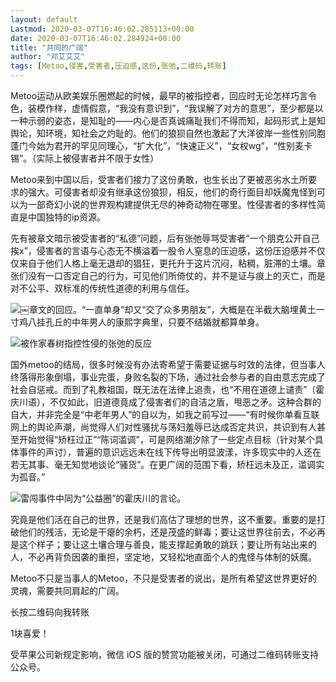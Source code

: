```yaml
---
layout: default
Lastmod: 2020-03-07T16:46:02.285113+00:00
date: 2020-03-07T16:46:02.284924+00:00
title: "共同的广阔"
author: "邓艾艾艾"
tags: [Metoo,侵害,受害者,压迫感,这份,张弛,二维码,转账]
---
```


  

  

Metoo运动从欧美娱乐圈燃起的时候，最早的被指控者，回应时无论怎样巧言令色，装模作样，虚情假意，“我没有意识到”，“我误解了对方的意思”，至少都是以一种示弱的姿态，是知耻的——内心是否真诚痛耻我们不得而知，起码形式上是知舆论，知环境，知社会之灼耻的。他们的狼狈自然也激起了大洋彼岸一些性别同胞蓬门今始为君开的罕见同理心，“扩大化”，“快速正义”，“女权wg”，“性别麦卡锡”。（实际上被侵害者并不限于女性）

Metoo来到中国以后，受害者们接力了这份勇敢，也生长出了更被恶劣水土所要求的强大。可侵害者却没有继承这份狼狈，相反，他们的奇行面目却妖魔鬼怪到可以为一部奇幻小说的世界观构建提供无尽的神奇动物在哪里。性侵害者的多样性简直是中国独特的ip资源。

先有被章文暗示被受害者的“私德”问题，后有张弛辱骂受害者“一个朋克公开自己挨x”，侵害者的言语与心态无不横溢着一股令人窒息的压迫感，这份压迫感并不仅仅来自于他们人格上毫无退却的猖狂，更托升于这片沉闷，粘稠，脏滞的土壤。章张们没有一口否定自己的行为，可见他们所倚仗的，并不是证与痕上的灭亡，而是对不公平、双标准的传统性道德的利用与信任。

![](https://images.weserv.nl/?url=https%3A//mmbiz.qpic.cn/mmbiz_jpg/WYiaIf2PxeWxLZwncqrEGIcIib3nVMKt5gOTQ1LcJ35SLRBUiaa114BSjtpYKalZicZPS3KfreoHaCsoEw61xw4GHw/640%3Fwx_fmt%3Djpeg)￼章文的回应。“一直单身”却又“交了众多男朋友”，大概是在半截大脑埋黄土一寸鸡八挂孔丘的中年男人的康熙字典里，只要不结婚就都算单身。

![](https://images.weserv.nl/?url=https%3A//mmbiz.qpic.cn/mmbiz_jpg/WYiaIf2PxeWxLZwncqrEGIcIib3nVMKt5gFKpA9QEGia32HsNpo7gKibia3BX1jPmsnJsbm6TKtYWDL7wMqnuibAJndw/640%3Fwx_fmt%3Djpeg)被作家春树指控性侵的张弛的反应

国外metoo的结局，很多时候没有办法寄希望于需要证据与时效的法律，但当事人终落得形象倒塌，事业完蛋，身败名裂的下场，通过社会参与者的自由意志完成了社会自惩戒。而到了礼教祖国，既无法在法律上追责，也“不用在道德上谴责”（霍庆川语），不仅如此，旧道德竟成了侵害者们的自洁之盾，甩恶之矛。这种合群的自大，并非完全是“中老年男人”的自以为，如我之前写过——“有时候你单看互联网上的舆论声潮，尚觉得人们对性骚扰与荡妇羞辱已达成否定共识，共识到有人甚至开始觉得“矫枉过正”“陈词滥调”，可是网络潮汐除了一些定点目标（针对某个具体事件的声讨），普遍的意识远远未在线下传导出明显波漾，许多现实中的人还在若无其事、毫无知觉地谈论“骚货”。在更广阔的范围下看，矫枉远未及正，滥调实为孤音。”

![](https://images.weserv.nl/?url=https%3A//mmbiz.qpic.cn/mmbiz_jpg/WYiaIf2PxeWxLZwncqrEGIcIib3nVMKt5gNIodFdPicB9SCQFQqEnPGYf1a5qGos5zpWTiazkic4dviaa8Ueg3QibibCKg/640%3Fwx_fmt%3Djpeg)雷闯事件中同为“公益圈”的霍庆川的言论。

究竟是他们活在自己的世界，还是我们高估了理想的世界，这不重要。重要的是打破他们的残活，无论是干瘪的余朽，还是茂盛的鲜毒；要让这世界往前去，不必再是这个样子；要让这土壤合理与善良，能支撑起勇敢的跳跃；要让所有站出来的人，不必再背负因袭的重担，坚定地，又轻松地直面个人的鬼怪与体制的妖魔。

Metoo不只是当事人的Metoo，不只是受害者的说出，是所有希望这世界更好的灵魂，需要共同肩起的广阔。

长按二维码向我转账

1块喜爱！

受苹果公司新规定影响，微信 iOS 版的赞赏功能被关闭，可通过二维码转账支持公众号。

